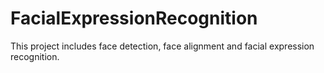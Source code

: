 # FacialExpressionRecognition
This project includes face detection, face alignment and facial expression recognition.
